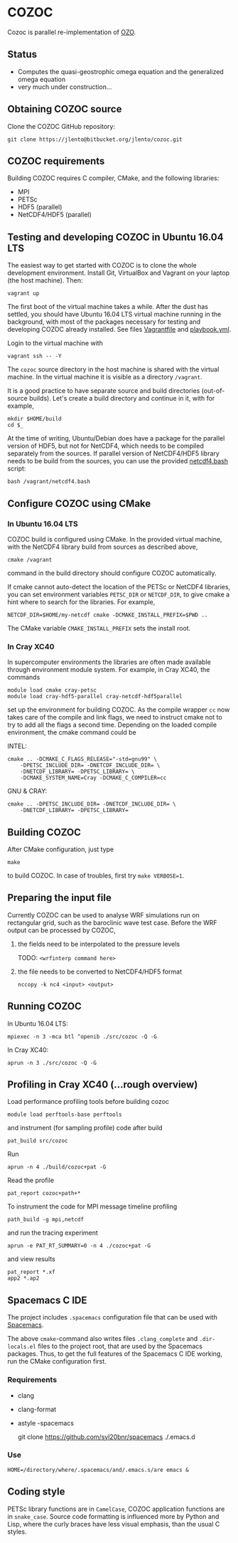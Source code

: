 # COZOC

Cozoc is parallel re-implementation of [OZO](https://github.com/mikarant/ozo).


## Status

- Computes the quasi-geostrophic omega equation and the generalized
  omega equation
- very much under construction...


## Obtaining COZOC source

Clone the COZOC GitHub repository:

    git clone https://jlento@bitbucket.org/jlento/cozoc.git


## COZOC requirements

Building COZOC requires C compiler, CMake, and the following
libraries:

- MPI
- PETSc
- HDF5 (parallel)
- NetCDF4/HDF5 (parallel)


## Testing and developing COZOC in Ubuntu 16.04 LTS

The easiest way to get started with COZOC is to clone the whole
development environment. Install Git, VirtualBox and Vagrant on your
laptop (the host machine). Then:

    vagrant up

The first boot of the virtual machine takes a while. After the dust
has settled, you should have Ubuntu 16.04 LTS virtual machine running
in the background, with most of the packages necessary for testing and
developing COZOC already installed. See files [Vagrantfile](Vagrantfile)
and [playbook.yml](playbook.yml).

Login to the virtual machine with

    vagrant ssh -- -Y

The `cozoc` source directory in the host machine is shared with the
virtual machine. In the virtual machine it is visible as a directory
`/vagrant`.

It is a good practice to have separate source and build directories
(out-of-source builds). Let's create a build directory and continue in it,
with for example,

    mkdir $HOME/build
    cd $_

At the time of writing, Ubuntu/Debian does have a package for the parallel
version of HDF5, but not for NetCDF4, which needs to be compiled separately
from the sources. If parallel version of NetCDF4/HDF5 library needs to be
build from the sources, you can use the provided [netcdf4.bash](netcdf4.bash)
script:

    bash /vagrant/netcdf4.bash


## Configure COZOC using CMake

### In Ubuntu 16.04 LTS

COZOC build is configured using CMake. In the provided virtual machine,
with the NetCDF4 library build from sources as described above,

    cmake /vagrant

command in the build directory should configure COZOC automatically.

If cmake cannot auto-detect the location of the PETSc or NetCDF4 libraries,
you can set environment variables `PETSC_DIR` or `NETCDF_DIR`, to give cmake
a hint where to search for the libraries. For example,

    NETCDF_DIR=$HOME/my-netcdf cmake -DCMAKE_INSTALL_PREFIX=$PWD ..

The CMake variable `CMAKE_INSTALL_PREFIX` sets the install root.

### In Cray XC40

In supercomputer environments the libraries are often made available through
environment module system. For example, in Cray XC40, the commands

    module load cmake cray-petsc
    module load cray-hdf5-parallel cray-netcdf-hdf5parallel

set up the environment for building COZOC. As the compile wrapper `cc` now
takes care of the compile and link flags, we need to instruct cmake not to
try to add all the flags a second time. Depending on the loaded compile
environment, the cmake command could be

INTEL:

    cmake .. -DCMAKE_C_FLAGS_RELEASE="-std=gnu99" \
        -DPETSC_INCLUDE_DIR= -DNETCDF_INCLUDE_DIR= \
	    -DNETCDF_LIBRARY= -DPETSC_LIBRARY= \
		-DCMAKE_SYSTEM_NAME=Cray -DCMAKE_C_COMPILER=cc

GNU & CRAY:

    cmake .. -DPETSC_INCLUDE_DIR= -DNETCDF_INCLUDE_DIR= \
        -DNETCDF_LIBRARY= -DPETSC_LIBRARY=



## Building COZOC

After CMake configuration, just type

    make

to build COZOC. In case of troubles, first try `make VERBOSE=1`.


## Preparing the input file

Currently COZOC can be used to analyse WRF simulations run on rectangular
grid, such as the baroclinic wave test case. Before the WRF output can be
processed by COZOC,

1. the fields need to be interpolated to the pressure levels

    TODO: `<wrfinterp command here>`

2. the file needs to be converted to NetCDF4/HDF5 format

    `nccopy -k nc4 <input> <output>`


## Running COZOC

In Ubuntu 16.04 LTS:

    mpiexec -n 3 -mca btl ^openib ./src/cozoc -Q -G

In Cray XC40:

    aprun -n 3 ./src/cozoc -Q -G


## Profiling in Cray XC40 (...rough overview)

Load performance profiling tools before building cozoc

    module load perftools-base perftools

and instrument (for sampling profile) code after build

    pat_build src/cozoc

Run

    aprun -n 4 ./build/cozoc+pat -G

Read the profile

    pat_report cozoc+path+*

To instrument the code for MPI message timeline profiling

    path_build -g mpi,netcdf

and run the tracing experiment

    aprun -e PAT_RT_SUMMARY=0 -n 4 ./cozoc+pat -G

and view results

    pat_report *.xf
    app2 *.ap2


## Spacemacs C IDE

The project includes `.spacemacs` configuration file that can be used
with [Spacemacs](http://spacemacs.org).

The above `cmake`-command also writes files `.clang_complete` and
`.dir-locals.el` files to the project root, that are used by the Spacemacs
packages. Thus, to get the full features of the Spacemacs C IDE working, run the
CMake configuration first.

### Requirements

- clang
- clang-format
- astyle
-spacemacs

    git clone https://github.com/syl20bnr/spacemacs ./.emacs.d

### Use

    HOME=/directory/where/.spacemacs/and/.emacs.s/are emacs &


## Coding style

PETSc library functions are in `CamelCase`, COZOC application functions are in
`snake_case`. Source code formatting is influenced more by Python and Lisp,
where the curly braces have less visual emphasis, than the usual C styles.
